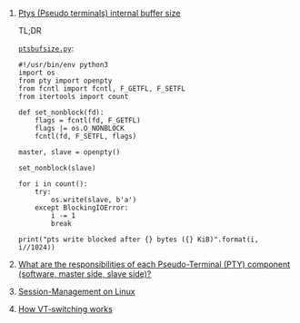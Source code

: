  1. [Ptys (Pseudo terminals) internal buffer size](https://superuser.com/questions/1195103/ptys-pseudo-terminals-internal-buffer-size)
 
    TL;DR
    
    [`ptsbufsize.py`](https://superuser.com/a/1452858/855807):
    
    ```python3
    #!/usr/bin/env python3
    import os
    from pty import openpty
    from fcntl import fcntl, F_GETFL, F_SETFL
    from itertools import count
    
    def set_nonblock(fd):
        flags = fcntl(fd, F_GETFL)
        flags |= os.O_NONBLOCK
        fcntl(fd, F_SETFL, flags)
    
    master, slave = openpty()
    
    set_nonblock(slave)
    
    for i in count():
        try:
            os.write(slave, b'a')
        except BlockingIOError:
            i -= 1
            break
    
    print("pts write blocked after {} bytes ({} KiB)".format(i, i//1024))
    ```
 
 2. [What are the responsibilities of each Pseudo-Terminal (PTY) component (software, master side, slave side)?](https://unix.stackexchange.com/questions/117981/what-are-the-responsibilities-of-each-pseudo-terminal-pty-component-software)
 3. [Session-Management on Linux](https://dvdhrm.wordpress.com/2013/08/24/session-management-on-linux/)
 4. [How VT-switching works](https://dvdhrm.wordpress.com/2013/08/24/how-vt-switching-works/)
